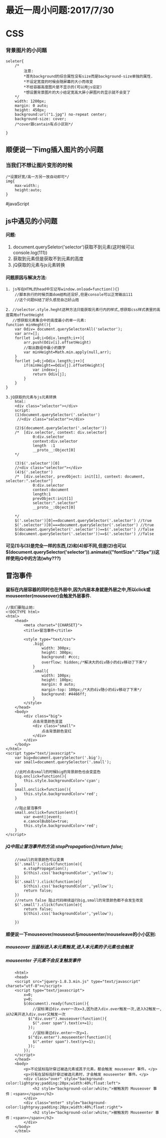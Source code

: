 # 最近一周小问题:2017/7/30
# CSS
### 背景图片的小问题
	
	seleter{
		/*
			注意:
			*首先background的综合属性没有size而是background-size单独的属性.
			*不设定宽度的时候会随屏幕的大小而改变
			*不给容器高度图片是不显示的(可以用js设定)
			*想设置背景图片的大小给定宽高大屏小屏图片的显示就不会变了
		*/
		width: 1200px;
		margin: 0 auto;
		height: 450px;
		background:url("1.jpg") no-repeat center;
		background-size: cover;
		/*cover跟cantain有点小区别*/
			
	}
## 顺便说一下img插入图片的小问题
### 当我们不想让图片变形的时候
	/*设置好宽/高一方另一放自动即可*/
	img{
		max-width:;
		height:auto;
	}	
	
#javaScript
## js中遇见的小问题
#### 问题:
1. document.querySeletor('selector')获取不到元素(这时候可以console.log(111))
2. 获取到元素但是获取不到元素的高度
3. jQ获取的元素与js元素转换
#### 问题原因与解决方法:
	
	1. js写在HTML的head中忘记写window.onload=function(){}
		//脚本执行的时候页面dom结构还没好,但是console可以正常输出111
		//这个问题纠结了好久感觉自己好山炮
	
	2. //selector.style.heght这种方法只能获取元素行内的样式,想获取css样式表里的高度需用offsetHeight
	   //想获取元素集合中的高度最小的单一元素:
	function minHeght(){
		var Odiv= document.querySelectorAll('selector');
		var arr=[];
		for(let i=0;i<Odiv.length;i++){
			arr.push(Odiv[i].offsetHeight)
			//取出数组中最小的数字
			var minHeight=Math.min.apply(null,arr);
		}
		for(let j=0;j<Odiv.length;j++){
			if(minHeight==Odiv[j].offsetHeight){
				var index=j;
				return Odiv[j];
			}
		}		   	
	}

	3.jQ获取的元素与js元素转换
		html:
		<div class="selector"></div>
		script:
		(1)document.querySelector('.selector')  
  		 //<div class="selector"></div>

		(2)$(document.querySelector('.selector'))
		/*	[div.selector, context: div.selector]
				0:div.selector
				context:div.selector
				length	:1	
				__proto__:Object[0]
		*/

		(3)$('.selector')[0]
		//<div class="selector"></div>
		(4)$('.selector')   
	 	/*	[div.selector, prevObject: init[1], context: document, 	selector:".selector"]
				0:div.selector
				context:document
				length:1
				prevObject:init[1]
				selector:".selector"
				__proto__:Object[0]

		*/
		$('.selector')[0]==document.querySelector('.selector') //true
		$('.selector')[0]===document.querySelector('.selector') //true
		$(document.querySelector('.selector'))==$('.selector') //false
		$(document.querySelector('.selector'))==$('.selector') //false
#### 可见(1)与(3)是完全一样的东西,(2)和(4)却不同,但是(2)也可以$(document.querySelector('selector')).animate({"fontSize":"25px"})这样使用jQ中的方法(why???)

## 冒泡事件
#### 鼠标在内层容器的同时也在外层中,因为内层本身就是外层之中,所以click或mouseenter(mouseover)会触发外层事件.
	//我们要阻止她:	
	<!DOCTYPE html>
	<html>
		<head>
			<meta charset="{CHARSET}">
			<title>冒泡事件</title>
			
			<style type="text/css">
				.big{
					width: 300px;
					height: 300px;
					background: #ccc;
					overflow: hidden;/*解决大的div随小的div移动了下来*/ 
				}
				.small{
					width: 100px;
					height: 100px;
					margin: 0 auto;
					margin-top: 100px;/*大的div随小的div移动了下来*/
					background: #4466ff;
				}
			</style>
		</head>
		<body>
			<div class="big">
				点击背景颜色变蓝
				<div class="small">	
					点击背景颜色变红
				</div>
			</div>
		</body>
	</html>
	<script type="text/javascript">
		var big=document.querySelector('.big');
		var small=document.querySelector('.small');

		//此时点击small的时候big的背景颜色也会变蓝色
		big.onclick=function(){
			this.style.backgroundColor='cyan';
		}
		small.onclick=function(){
			this.style.backgroundColor='red';
		}

		//阻止冒泡事件
		small.onclick=function(ent){
			var e=ent||event;
			e.cancelBubble=true;
			this.style.backgroundColor='red';
		}
	</script>
##### jQ中阻止冒泡事件的方法:stopPropagation()/return false;
		//small的背景颜色可以变黄
		$('.small').click(function(e){
			e.stopPropagation();
			$(this).css('backgroundColor','yellow');
		})
		$('.small').click(function(e){
			$(this).css('backgroundColor','yellow');
			return false;
		})
		//return false 阻止代码继续运行big,small的背景颜色都不会发生改变
		$('.small').click(function(e){
			return false;
			$(this).css('backgroundColor','yellow');
			
		})

#### 顺便说一下mouseover/mouseout与mouseenter/mouseleave的小小区别:
##### mouseover 当鼠标进入本元素触发,进入本元素的子元素也会触发
##### mouseenter 子元素不会反复触发事件
	
		<html>  
		<head>
		<script src="jquery-1.8.3.min.js" type="text/javascript" charset="utf-8"></script>
		<script type="text/javascript">  
			x=0;  
			y=0;  
			$(document).ready(function(){  
				//鼠标滑过div.over一次x=3,因为进入div.over触发一次,进入h2触发一,从h2离开进入div.over又触发一次
			  $("div.over").mouseover(function(){  
			    $(".over span").text(x+=1);  
			  });  
				//鼠标滑过div.enter一次y=1.
			  $("div.enter").mouseenter(function(){  
			    $(".enter span").text(y+=1);  
			  });  
			});  
		</script>  
		</head>  
		<body>  
			<p>不论鼠标指针穿过被选元素或其子元素，都会触发 mouseover 事件。</p>  
			<p>只有在鼠标指针穿过被选元素时，才会触发 mouseenter 事件。</p>  
			<div class="over" style="background-color:lightgray;padding:20px;width:40%;float:left">  
				<h2 style="background-color:white;">被触发的 Mouseover 事件：<span></span></h2>  
			</div>  
			<div class="enter" style="background-color:lightgray;padding:20px;width:40%;float:right">  
				<h2 style="background-color:white;">被触发的 Mouseenter 事件：<span></span></h2>  
			</div>  
		</body>  
		</html>  



